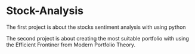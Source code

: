 # Stock-Analysis
The first project is about the stocks sentiment analysis with using python


The second project is about creating the most suitable portfolio with using the Efficient Frontiner from Modern Portfolio Theory.
